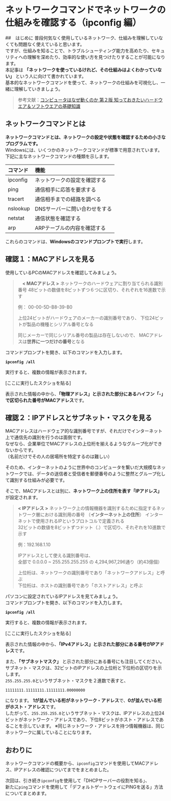 # ネットワークコマンドでネットワークの仕組みを確認する（ipconfig 編）
##　はじめに
普段何気なく使用しているネットワーク、仕組みを理解していなくても問題なく使えていると思います。  
ですが、仕組みを知ることで、トラブルシューティング能力を高めたり、セキュリティへの理解を深めたり、効率的な使い方を見つけたりすることが可能になります。  
本記事は **「ネットワークを使っているけれど、その仕組みはよくわかっていない」** という人に向けて書かれています。  
基本的なネットワークコマンドを使って、ネットワークの仕組みを可視化し、一緒に理解していきましょう。 

> 参考文献：[コンピュータはなぜ動くのか 第２版 知っておきたいハードウエア＆ソフトウエアの基礎知識](https://amzn.asia/d/f8jp2tW)

## ネットワークコマンドとは
**ネットワークコマンドとは、ネットワークの設定や状態を確認するための小さなプログラムです。**  
Windowsには、いくつかのネットワークコマンドが標準で用意されています。  
下記に主なネットワークコマンドの種類を示します。  

| コマンド | 機能                          |
| :------- | :---------------------------- |
| ipconfig | ネットワークの設定を確認する  |
| ping     | 通信相手に応答を要求する      |
| tracert  | 通信相手までの経路を調べる    |
| nslookup | DNSサーバーに問い合わせをする |
| netstat  | 通信状態を確認する            |
| arp      | ARPテーブルの内容を確認する   |

これらのコマンドは、**Windowsのコマンドプロンプトで実行**します。

## 確認１：MACアドレスを見る
使用しているPCのMACアドレスを確認してみましょう。  

>　**< MACアドレス >**
> ネットワークのハードウェアに割り当てられる識別番号
> 48ビットの数値を8ビットずつ６つに区切り、それぞれを16進数で示す
> 
> 例： 00-00-5D-B8-39-B0
> 
> 上位24ビットがハードウェアのメーカーの識別番号であり、
> 下位24ビットが製品の機種とシリアル番号となる
> 
> 同じメーカーで同じシリアル番号の製品は存在しないので、
> MACアドレスは**世界に一つだけの番号**となる

コマンドプロンプトを開き、以下のコマンドを入力します。  

**`ipconfig /all`**  

実行すると、複数の情報が表示されます。  

[ここに実行したスクショを貼る]  

表示された情報の中から、**「物理アドレス」と示された部分にあるハイフン「-」で区切られた番号がMACアドレス**です。  

## 確認２：IPアドレスとサブネット・マスクを見る
MACアドレスはハードウェア的な識別番号ですが、それだけでインターネット上で通信先の識別を行うのは面倒です。  
なぜなら、企業単位でMACアドレスの上位桁を揃えるようなグループ化ができないからです。  
（名前だけでその人の居場所を特定するのは難しい）  

そのため、インターネットのように世界中のコンピュータを繋いだ大規模なネットワークでは、データの送信者と受信者を郵便番号のように整然とグループ化して識別する仕組みが必要です。  

そこで、MACアドレスとは別に、**ネットワーク上の住所を表す「IPアドレス」** が設定されます。  

> **< IPアドレス >**
> ネットワーク上の情報機器を識別するために指定するネットワーク層における識別用の番号  （**インターネット上の住所**）
> インターネットで使用されるIPというプロトコルで定義される  
> 32ビットの数値を8ビットずつドット（.）で区切り、それぞれを10進数で示す
>   
> 例：192.168.1.10  
>
> IPアドレスとして使える識別番号は、  
> 全部で 0.0.0.0 ~ 255.255.255.255 の 4,294,967,296通り（約43億個）  
>
> 上位桁は、ネットワークの識別番号であり「ネットワークアドレス」と呼ぶ  
> 下位桁は、ホストの識別番号であり「ホストアドレス」と呼ぶ  

パソコンに設定されているIPアドレスを見てみましょう。  
コマンドプロンプトを開き、以下のコマンドを入力します。  

**`ipconfig /all`**  

実行すると、複数の情報が表示されます。  

[ここに実行したスクショを貼る]  

表示された情報の中から、**「IPv4アドレス」と示された部分にある番号がIPアドレス**です。 

また、**「サブネットマスク」** と示された部分にある番号にも注目してください。  
サブネット・マスクは、32ビットのIPアドレスの上位桁と下位桁の区切りを示します。  
`255.255.255.0`というサブネット・マスクを２進数で表すと、  

`11111111.11111111.11111111.00000000`  

になります。
**1が並んでいる桁がネットワーク・アドレス**で、**0が並んでいる桁がホスト・アドレス**です。  
したがって、`255.255.255.0`というサブネット・マスクは、IPアドレスの上位24ビットがネットワーク・アドレスであり、下位8ビットがホスト・アドレスであることを示しています。
※同じネットワーク・アドレスを持つ情報機器は、同じネットワークに属していることになります。  

## おわりに
ネットワークコマンドの概要から、`ipconfig`コマンドを使用してMACアドレス、IPアドレスの確認についてまでをまとめました。  

次回は、引き続き`ipconfig`を使用して「DHCPサーバーの役割を知る」、  
新たに`ping`コマンドを使用して「デフォルトゲートウェイにPINGを送る」方法についてまとめます。  